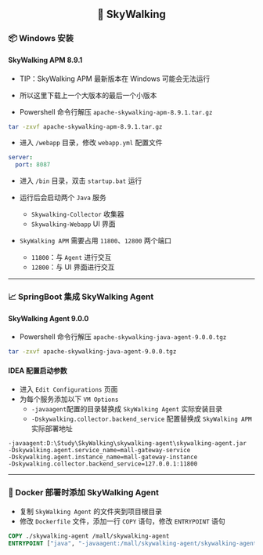 <h2 align="center">📔 SkyWalking</h2>

### 📦 Windows 安装

#### SkyWalking APM 8.9.1

* TIP：SkyWalking APM 最新版本在 Windows 可能会无法运行
* 所以这里下载上一个大版本的最后一个小版本


* Powershell 命令行解压 `apache-skywalking-apm-8.9.1.tar.gz`

```bash
tar -zxvf apache-skywalking-apm-8.9.1.tar.gz
```

* 进入 `/webapp` 目录，修改 `webapp.yml` 配置文件

```yaml
server:
  port: 8087
```

* 进入 `/bin` 目录，双击 `startup.bat` 运行
* 运行后会启动两个 `Java` 服务
    * `Skywalking-Collector` 收集器
    * `Skywalking-Webapp` UI 界面


* `SkyWalking APM` 需要占用 `11800`、`12800` 两个端口
    * `11800`：与 `Agent` 进行交互
    * `12800`：与 UI 界面进行交互

---

### 📈 SpringBoot 集成 SkyWalking Agent

#### SkyWalking Agent 9.0.0

* Powershell 命令行解压 `apache-skywalking-java-agent-9.0.0.tgz`

```bash
tar -zxvf apache-skywalking-java-agent-9.0.0.tgz
```

#### IDEA 配置启动参数

* 进入 `Edit Configurations` 页面
* 为每个服务添加以下 `VM Options`
    * `-javaagent`配置的目录替换成 `SkyWalking Agent` 实际安装目录
    * `-Dskywalking.collector.backend_service` 配置替换成 `SkyWalking APM` 实际部署地址

```
-javaagent:D:\Study\SkyWalking\skywalking-agent\skywalking-agent.jar
-Dskywalking.agent.service_name=mall-gateway-service
-Dskywalking.agent.instance_name=mall-gateway-instance
-Dskywalking.collector.backend_service=127.0.0.1:11800
```

---

### 🐳 Docker 部署时添加 SkyWalking Agent

* 复制 `SkyWalking Agent` 的文件夹到项目根目录
* 修改 `Dockerfile` 文件，添加一行 `COPY` 语句，修改 `ENTRYPOINT` 语句

```dockerfile
COPY ./skywalking-agent /mall/skywalking-agent
ENTRYPOINT ["java", "-javaagent:/mall/skywalking-agent/skywalking-agent.jar", "-Dskywalking.agent.service_name=xxx-service", "-Dskywalking.agent.instance_name=xxx-instance", "-Dskywalking.collector.backend_service=host.docker.internal:11800", "-jar", "xxx.jar", "--spring.profiles.active=docker"]
```
